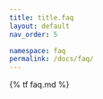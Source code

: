 ```yaml
---
title: title.faq
layout: default
nav_order: 5

namespace: faq
permalink: /docs/faq/
---
```

{% tf faq.md %}